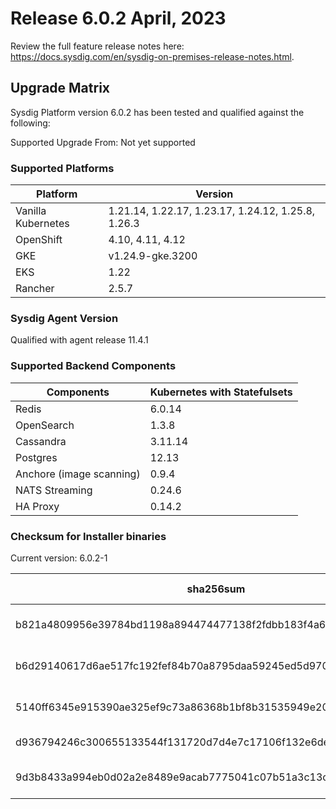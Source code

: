 Release 6.0.2 April, 2023
===

Review the full feature release notes here: https://docs.sysdig.com/en/sysdig-on-premises-release-notes.html.

Upgrade Matrix
---

Sysdig Platform version 6.0.2 has been tested and qualified against the following:

Supported Upgrade From: Not yet supported

### Supported Platforms

| **Platform** | **Version** |
|---|---|
| Vanilla Kubernetes          | 1.21.14, 1.22.17, 1.23.17, 1.24.12, 1.25.8, 1.26.3 |
| OpenShift                   | 4.10, 4.11, 4.12 |
| GKE                         | v1.24.9-gke.3200 |
| EKS                         | 1.22 |
| Rancher                     | 2.5.7 |

### Sysdig Agent Version

Qualified with agent release 11.4.1

### Supported Backend Components

| **Components** | **Kubernetes with Statefulsets** |
|---|---|
| Redis                      | 6.0.14 |
| OpenSearch                 | 1.3.8 |
| Cassandra                  | 3.11.14 |
| Postgres                   | 12.13 |
| Anchore (image scanning)   | 0.9.4 |
| NATS Streaming             | 0.24.6 |
| HA Proxy                   | 0.14.2 |


### Checksum for Installer binaries

Current version: 6.0.2-1

| **sha256sum** | **Installer binary ** |
|---|---|
| b821a4809956e39784bd1198a894474477138f2fdbb183f4a6ea90c4302e12c6 | installer-darwin-amd64 |
| b6d29140617d6ae517fc192fef84b70a8795daa59245ed5d970ae1ebe16d3415 | installer-darwin-arm64 |
| 5140ff6345e915390ae325ef9c73a86368b1bf8b31535949e209f3a1dcd6d2a2 | installer-linux-amd64 |
| d936794246c300655133544f131720d7d4e7c17106f132e6decb2b84ba790c4b | installer-linux-arm |
| 9d3b8433a994eb0d02a2e8489e9acab7775041c07b51a3c13c9728932cc6102a | installer-linux-arm64 |
